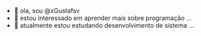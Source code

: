 - 👋 ola, sou  @xGustafsv
- 👀 estou interessado em aprender mais sobre programação ...
- 🌱 atualmente estou estudando desenvolvimento de sistema ...


<!---
xGustafsv/xGustafsv is a ✨ special ✨ repository because its `README.md` (this file) appears on your GitHub profile.
You can click the Preview link to take a look at your changes.
--->
